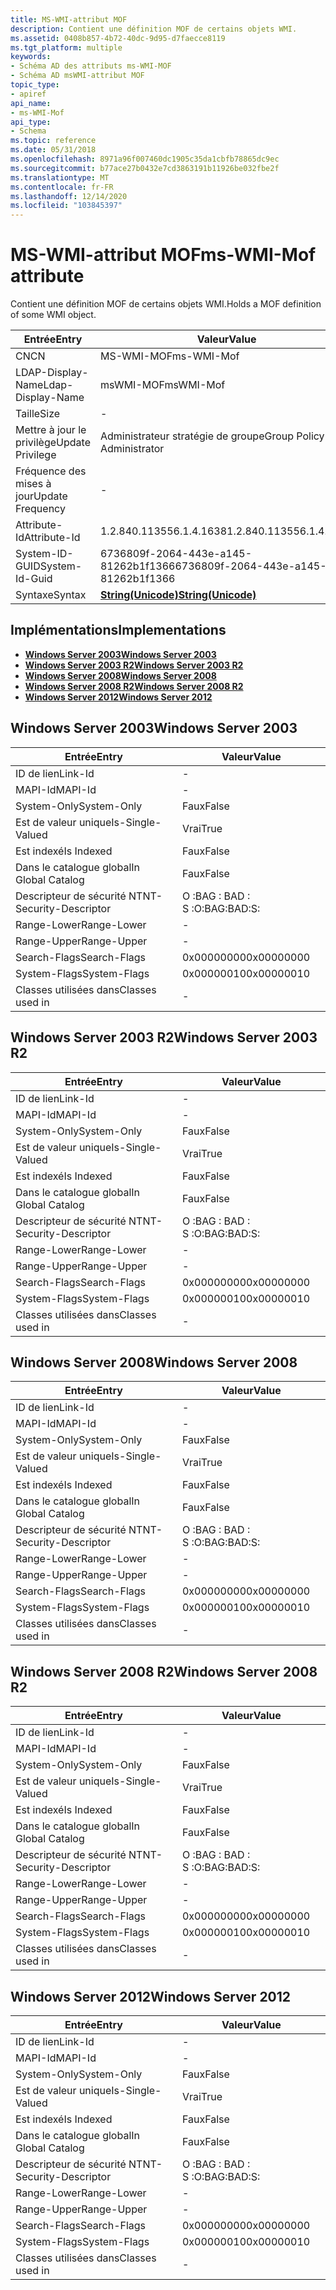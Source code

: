 ```yaml
---
title: MS-WMI-attribut MOF
description: Contient une définition MOF de certains objets WMI.
ms.assetid: 0408b857-4b72-40dc-9d95-d7faecce8119
ms.tgt_platform: multiple
keywords:
- Schéma AD des attributs ms-WMI-MOF
- Schéma AD msWMI-attribut MOF
topic_type:
- apiref
api_name:
- ms-WMI-Mof
api_type:
- Schema
ms.topic: reference
ms.date: 05/31/2018
ms.openlocfilehash: 8971a96f007460dc1905c35da1cbfb78865dc9ec
ms.sourcegitcommit: b77ace27b0432e7cd3863191b11926be032fbe2f
ms.translationtype: MT
ms.contentlocale: fr-FR
ms.lasthandoff: 12/14/2020
ms.locfileid: "103845397"
---
```

# <a name="ms-wmi-mof-attribute"></a><span data-ttu-id="a4064-105">MS-WMI-attribut MOF</span><span class="sxs-lookup"><span data-stu-id="a4064-105">ms-WMI-Mof attribute</span></span>

<span data-ttu-id="a4064-106">Contient une définition MOF de certains objets WMI.</span><span class="sxs-lookup"><span data-stu-id="a4064-106">Holds a MOF definition of some WMI object.</span></span>



| <span data-ttu-id="a4064-107">Entrée</span><span class="sxs-lookup"><span data-stu-id="a4064-107">Entry</span></span> | <span data-ttu-id="a4064-108">Valeur</span><span class="sxs-lookup"><span data-stu-id="a4064-108">Value</span></span> |
|-------------------|---------------------------------------------|
| <span data-ttu-id="a4064-109">CN</span><span class="sxs-lookup"><span data-stu-id="a4064-109">CN</span></span>                | <span data-ttu-id="a4064-110">MS-WMI-MOF</span><span class="sxs-lookup"><span data-stu-id="a4064-110">ms-WMI-Mof</span></span>                                  |
| <span data-ttu-id="a4064-111">LDAP-Display-Name</span><span class="sxs-lookup"><span data-stu-id="a4064-111">Ldap-Display-Name</span></span> | <span data-ttu-id="a4064-112">msWMI-MOF</span><span class="sxs-lookup"><span data-stu-id="a4064-112">msWMI-Mof</span></span>                                   |
| <span data-ttu-id="a4064-113">Taille</span><span class="sxs-lookup"><span data-stu-id="a4064-113">Size</span></span>              | \-                                          |
| <span data-ttu-id="a4064-114">Mettre à jour le privilège</span><span class="sxs-lookup"><span data-stu-id="a4064-114">Update Privilege</span></span>  | <span data-ttu-id="a4064-115">Administrateur stratégie de groupe</span><span class="sxs-lookup"><span data-stu-id="a4064-115">Group Policy Administrator</span></span>                  |
| <span data-ttu-id="a4064-116">Fréquence des mises à jour</span><span class="sxs-lookup"><span data-stu-id="a4064-116">Update Frequency</span></span>  | \-                                          |
| <span data-ttu-id="a4064-117">Attribute-Id</span><span class="sxs-lookup"><span data-stu-id="a4064-117">Attribute-Id</span></span>      | <span data-ttu-id="a4064-118">1.2.840.113556.1.4.1638</span><span class="sxs-lookup"><span data-stu-id="a4064-118">1.2.840.113556.1.4.1638</span></span>                     |
| <span data-ttu-id="a4064-119">System-ID-GUID</span><span class="sxs-lookup"><span data-stu-id="a4064-119">System-Id-Guid</span></span>    | <span data-ttu-id="a4064-120">6736809f-2064-443e-a145-81262b1f1366</span><span class="sxs-lookup"><span data-stu-id="a4064-120">6736809f-2064-443e-a145-81262b1f1366</span></span>        |
| <span data-ttu-id="a4064-121">Syntaxe</span><span class="sxs-lookup"><span data-stu-id="a4064-121">Syntax</span></span>            | [<span data-ttu-id="a4064-122">**String(Unicode)**</span><span class="sxs-lookup"><span data-stu-id="a4064-122">**String(Unicode)**</span></span>](s-string-unicode.md) |



## <a name="implementations"></a><span data-ttu-id="a4064-123">Implémentations</span><span class="sxs-lookup"><span data-stu-id="a4064-123">Implementations</span></span>

-   [<span data-ttu-id="a4064-124">**Windows Server 2003**</span><span class="sxs-lookup"><span data-stu-id="a4064-124">**Windows Server 2003**</span></span>](#windows-server-2003)
-   [<span data-ttu-id="a4064-125">**Windows Server 2003 R2**</span><span class="sxs-lookup"><span data-stu-id="a4064-125">**Windows Server 2003 R2**</span></span>](#windows-server-2003-r2)
-   [<span data-ttu-id="a4064-126">**Windows Server 2008**</span><span class="sxs-lookup"><span data-stu-id="a4064-126">**Windows Server 2008**</span></span>](#windows-server-2008)
-   [<span data-ttu-id="a4064-127">**Windows Server 2008 R2**</span><span class="sxs-lookup"><span data-stu-id="a4064-127">**Windows Server 2008 R2**</span></span>](#windows-server-2008-r2)
-   [<span data-ttu-id="a4064-128">**Windows Server 2012**</span><span class="sxs-lookup"><span data-stu-id="a4064-128">**Windows Server 2012**</span></span>](#windows-server-2012)

## <a name="windows-server-2003"></a><span data-ttu-id="a4064-129">Windows Server 2003</span><span class="sxs-lookup"><span data-stu-id="a4064-129">Windows Server 2003</span></span>



| <span data-ttu-id="a4064-130">Entrée</span><span class="sxs-lookup"><span data-stu-id="a4064-130">Entry</span></span> | <span data-ttu-id="a4064-131">Valeur</span><span class="sxs-lookup"><span data-stu-id="a4064-131">Value</span></span> |
|------------------------|--------------|
| <span data-ttu-id="a4064-132">ID de lien</span><span class="sxs-lookup"><span data-stu-id="a4064-132">Link-Id</span></span>                | \-           |
| <span data-ttu-id="a4064-133">MAPI-Id</span><span class="sxs-lookup"><span data-stu-id="a4064-133">MAPI-Id</span></span>                | \-           |
| <span data-ttu-id="a4064-134">System-Only</span><span class="sxs-lookup"><span data-stu-id="a4064-134">System-Only</span></span>            | <span data-ttu-id="a4064-135">Faux</span><span class="sxs-lookup"><span data-stu-id="a4064-135">False</span></span>        |
| <span data-ttu-id="a4064-136">Est de valeur unique</span><span class="sxs-lookup"><span data-stu-id="a4064-136">Is-Single-Valued</span></span>       | <span data-ttu-id="a4064-137">Vrai</span><span class="sxs-lookup"><span data-stu-id="a4064-137">True</span></span>         |
| <span data-ttu-id="a4064-138">Est indexé</span><span class="sxs-lookup"><span data-stu-id="a4064-138">Is Indexed</span></span>             | <span data-ttu-id="a4064-139">Faux</span><span class="sxs-lookup"><span data-stu-id="a4064-139">False</span></span>        |
| <span data-ttu-id="a4064-140">Dans le catalogue global</span><span class="sxs-lookup"><span data-stu-id="a4064-140">In Global Catalog</span></span>      | <span data-ttu-id="a4064-141">Faux</span><span class="sxs-lookup"><span data-stu-id="a4064-141">False</span></span>        |
| <span data-ttu-id="a4064-142">Descripteur de sécurité NT</span><span class="sxs-lookup"><span data-stu-id="a4064-142">NT-Security-Descriptor</span></span> | <span data-ttu-id="a4064-143">O :BAG : BAD : S :</span><span class="sxs-lookup"><span data-stu-id="a4064-143">O:BAG:BAD:S:</span></span> |
| <span data-ttu-id="a4064-144">Range-Lower</span><span class="sxs-lookup"><span data-stu-id="a4064-144">Range-Lower</span></span>            | \-           |
| <span data-ttu-id="a4064-145">Range-Upper</span><span class="sxs-lookup"><span data-stu-id="a4064-145">Range-Upper</span></span>            | \-           |
| <span data-ttu-id="a4064-146">Search-Flags</span><span class="sxs-lookup"><span data-stu-id="a4064-146">Search-Flags</span></span>           | <span data-ttu-id="a4064-147">0x00000000</span><span class="sxs-lookup"><span data-stu-id="a4064-147">0x00000000</span></span>   |
| <span data-ttu-id="a4064-148">System-Flags</span><span class="sxs-lookup"><span data-stu-id="a4064-148">System-Flags</span></span>           | <span data-ttu-id="a4064-149">0x00000010</span><span class="sxs-lookup"><span data-stu-id="a4064-149">0x00000010</span></span>   |
| <span data-ttu-id="a4064-150">Classes utilisées dans</span><span class="sxs-lookup"><span data-stu-id="a4064-150">Classes used in</span></span>        | \-           |



## <a name="windows-server-2003-r2"></a><span data-ttu-id="a4064-151">Windows Server 2003 R2</span><span class="sxs-lookup"><span data-stu-id="a4064-151">Windows Server 2003 R2</span></span>



| <span data-ttu-id="a4064-152">Entrée</span><span class="sxs-lookup"><span data-stu-id="a4064-152">Entry</span></span> | <span data-ttu-id="a4064-153">Valeur</span><span class="sxs-lookup"><span data-stu-id="a4064-153">Value</span></span> |
|------------------------|--------------|
| <span data-ttu-id="a4064-154">ID de lien</span><span class="sxs-lookup"><span data-stu-id="a4064-154">Link-Id</span></span>                | \-           |
| <span data-ttu-id="a4064-155">MAPI-Id</span><span class="sxs-lookup"><span data-stu-id="a4064-155">MAPI-Id</span></span>                | \-           |
| <span data-ttu-id="a4064-156">System-Only</span><span class="sxs-lookup"><span data-stu-id="a4064-156">System-Only</span></span>            | <span data-ttu-id="a4064-157">Faux</span><span class="sxs-lookup"><span data-stu-id="a4064-157">False</span></span>        |
| <span data-ttu-id="a4064-158">Est de valeur unique</span><span class="sxs-lookup"><span data-stu-id="a4064-158">Is-Single-Valued</span></span>       | <span data-ttu-id="a4064-159">Vrai</span><span class="sxs-lookup"><span data-stu-id="a4064-159">True</span></span>         |
| <span data-ttu-id="a4064-160">Est indexé</span><span class="sxs-lookup"><span data-stu-id="a4064-160">Is Indexed</span></span>             | <span data-ttu-id="a4064-161">Faux</span><span class="sxs-lookup"><span data-stu-id="a4064-161">False</span></span>        |
| <span data-ttu-id="a4064-162">Dans le catalogue global</span><span class="sxs-lookup"><span data-stu-id="a4064-162">In Global Catalog</span></span>      | <span data-ttu-id="a4064-163">Faux</span><span class="sxs-lookup"><span data-stu-id="a4064-163">False</span></span>        |
| <span data-ttu-id="a4064-164">Descripteur de sécurité NT</span><span class="sxs-lookup"><span data-stu-id="a4064-164">NT-Security-Descriptor</span></span> | <span data-ttu-id="a4064-165">O :BAG : BAD : S :</span><span class="sxs-lookup"><span data-stu-id="a4064-165">O:BAG:BAD:S:</span></span> |
| <span data-ttu-id="a4064-166">Range-Lower</span><span class="sxs-lookup"><span data-stu-id="a4064-166">Range-Lower</span></span>            | \-           |
| <span data-ttu-id="a4064-167">Range-Upper</span><span class="sxs-lookup"><span data-stu-id="a4064-167">Range-Upper</span></span>            | \-           |
| <span data-ttu-id="a4064-168">Search-Flags</span><span class="sxs-lookup"><span data-stu-id="a4064-168">Search-Flags</span></span>           | <span data-ttu-id="a4064-169">0x00000000</span><span class="sxs-lookup"><span data-stu-id="a4064-169">0x00000000</span></span>   |
| <span data-ttu-id="a4064-170">System-Flags</span><span class="sxs-lookup"><span data-stu-id="a4064-170">System-Flags</span></span>           | <span data-ttu-id="a4064-171">0x00000010</span><span class="sxs-lookup"><span data-stu-id="a4064-171">0x00000010</span></span>   |
| <span data-ttu-id="a4064-172">Classes utilisées dans</span><span class="sxs-lookup"><span data-stu-id="a4064-172">Classes used in</span></span>        | \-           |



## <a name="windows-server-2008"></a><span data-ttu-id="a4064-173">Windows Server 2008</span><span class="sxs-lookup"><span data-stu-id="a4064-173">Windows Server 2008</span></span>



| <span data-ttu-id="a4064-174">Entrée</span><span class="sxs-lookup"><span data-stu-id="a4064-174">Entry</span></span> | <span data-ttu-id="a4064-175">Valeur</span><span class="sxs-lookup"><span data-stu-id="a4064-175">Value</span></span> |
|------------------------|--------------|
| <span data-ttu-id="a4064-176">ID de lien</span><span class="sxs-lookup"><span data-stu-id="a4064-176">Link-Id</span></span>                | \-           |
| <span data-ttu-id="a4064-177">MAPI-Id</span><span class="sxs-lookup"><span data-stu-id="a4064-177">MAPI-Id</span></span>                | \-           |
| <span data-ttu-id="a4064-178">System-Only</span><span class="sxs-lookup"><span data-stu-id="a4064-178">System-Only</span></span>            | <span data-ttu-id="a4064-179">Faux</span><span class="sxs-lookup"><span data-stu-id="a4064-179">False</span></span>        |
| <span data-ttu-id="a4064-180">Est de valeur unique</span><span class="sxs-lookup"><span data-stu-id="a4064-180">Is-Single-Valued</span></span>       | <span data-ttu-id="a4064-181">Vrai</span><span class="sxs-lookup"><span data-stu-id="a4064-181">True</span></span>         |
| <span data-ttu-id="a4064-182">Est indexé</span><span class="sxs-lookup"><span data-stu-id="a4064-182">Is Indexed</span></span>             | <span data-ttu-id="a4064-183">Faux</span><span class="sxs-lookup"><span data-stu-id="a4064-183">False</span></span>        |
| <span data-ttu-id="a4064-184">Dans le catalogue global</span><span class="sxs-lookup"><span data-stu-id="a4064-184">In Global Catalog</span></span>      | <span data-ttu-id="a4064-185">Faux</span><span class="sxs-lookup"><span data-stu-id="a4064-185">False</span></span>        |
| <span data-ttu-id="a4064-186">Descripteur de sécurité NT</span><span class="sxs-lookup"><span data-stu-id="a4064-186">NT-Security-Descriptor</span></span> | <span data-ttu-id="a4064-187">O :BAG : BAD : S :</span><span class="sxs-lookup"><span data-stu-id="a4064-187">O:BAG:BAD:S:</span></span> |
| <span data-ttu-id="a4064-188">Range-Lower</span><span class="sxs-lookup"><span data-stu-id="a4064-188">Range-Lower</span></span>            | \-           |
| <span data-ttu-id="a4064-189">Range-Upper</span><span class="sxs-lookup"><span data-stu-id="a4064-189">Range-Upper</span></span>            | \-           |
| <span data-ttu-id="a4064-190">Search-Flags</span><span class="sxs-lookup"><span data-stu-id="a4064-190">Search-Flags</span></span>           | <span data-ttu-id="a4064-191">0x00000000</span><span class="sxs-lookup"><span data-stu-id="a4064-191">0x00000000</span></span>   |
| <span data-ttu-id="a4064-192">System-Flags</span><span class="sxs-lookup"><span data-stu-id="a4064-192">System-Flags</span></span>           | <span data-ttu-id="a4064-193">0x00000010</span><span class="sxs-lookup"><span data-stu-id="a4064-193">0x00000010</span></span>   |
| <span data-ttu-id="a4064-194">Classes utilisées dans</span><span class="sxs-lookup"><span data-stu-id="a4064-194">Classes used in</span></span>        | \-           |



## <a name="windows-server-2008-r2"></a><span data-ttu-id="a4064-195">Windows Server 2008 R2</span><span class="sxs-lookup"><span data-stu-id="a4064-195">Windows Server 2008 R2</span></span>



| <span data-ttu-id="a4064-196">Entrée</span><span class="sxs-lookup"><span data-stu-id="a4064-196">Entry</span></span> | <span data-ttu-id="a4064-197">Valeur</span><span class="sxs-lookup"><span data-stu-id="a4064-197">Value</span></span> |
|------------------------|--------------|
| <span data-ttu-id="a4064-198">ID de lien</span><span class="sxs-lookup"><span data-stu-id="a4064-198">Link-Id</span></span>                | \-           |
| <span data-ttu-id="a4064-199">MAPI-Id</span><span class="sxs-lookup"><span data-stu-id="a4064-199">MAPI-Id</span></span>                | \-           |
| <span data-ttu-id="a4064-200">System-Only</span><span class="sxs-lookup"><span data-stu-id="a4064-200">System-Only</span></span>            | <span data-ttu-id="a4064-201">Faux</span><span class="sxs-lookup"><span data-stu-id="a4064-201">False</span></span>        |
| <span data-ttu-id="a4064-202">Est de valeur unique</span><span class="sxs-lookup"><span data-stu-id="a4064-202">Is-Single-Valued</span></span>       | <span data-ttu-id="a4064-203">Vrai</span><span class="sxs-lookup"><span data-stu-id="a4064-203">True</span></span>         |
| <span data-ttu-id="a4064-204">Est indexé</span><span class="sxs-lookup"><span data-stu-id="a4064-204">Is Indexed</span></span>             | <span data-ttu-id="a4064-205">Faux</span><span class="sxs-lookup"><span data-stu-id="a4064-205">False</span></span>        |
| <span data-ttu-id="a4064-206">Dans le catalogue global</span><span class="sxs-lookup"><span data-stu-id="a4064-206">In Global Catalog</span></span>      | <span data-ttu-id="a4064-207">Faux</span><span class="sxs-lookup"><span data-stu-id="a4064-207">False</span></span>        |
| <span data-ttu-id="a4064-208">Descripteur de sécurité NT</span><span class="sxs-lookup"><span data-stu-id="a4064-208">NT-Security-Descriptor</span></span> | <span data-ttu-id="a4064-209">O :BAG : BAD : S :</span><span class="sxs-lookup"><span data-stu-id="a4064-209">O:BAG:BAD:S:</span></span> |
| <span data-ttu-id="a4064-210">Range-Lower</span><span class="sxs-lookup"><span data-stu-id="a4064-210">Range-Lower</span></span>            | \-           |
| <span data-ttu-id="a4064-211">Range-Upper</span><span class="sxs-lookup"><span data-stu-id="a4064-211">Range-Upper</span></span>            | \-           |
| <span data-ttu-id="a4064-212">Search-Flags</span><span class="sxs-lookup"><span data-stu-id="a4064-212">Search-Flags</span></span>           | <span data-ttu-id="a4064-213">0x00000000</span><span class="sxs-lookup"><span data-stu-id="a4064-213">0x00000000</span></span>   |
| <span data-ttu-id="a4064-214">System-Flags</span><span class="sxs-lookup"><span data-stu-id="a4064-214">System-Flags</span></span>           | <span data-ttu-id="a4064-215">0x00000010</span><span class="sxs-lookup"><span data-stu-id="a4064-215">0x00000010</span></span>   |
| <span data-ttu-id="a4064-216">Classes utilisées dans</span><span class="sxs-lookup"><span data-stu-id="a4064-216">Classes used in</span></span>        | \-           |



## <a name="windows-server-2012"></a><span data-ttu-id="a4064-217">Windows Server 2012</span><span class="sxs-lookup"><span data-stu-id="a4064-217">Windows Server 2012</span></span>



| <span data-ttu-id="a4064-218">Entrée</span><span class="sxs-lookup"><span data-stu-id="a4064-218">Entry</span></span> | <span data-ttu-id="a4064-219">Valeur</span><span class="sxs-lookup"><span data-stu-id="a4064-219">Value</span></span> |
|------------------------|--------------|
| <span data-ttu-id="a4064-220">ID de lien</span><span class="sxs-lookup"><span data-stu-id="a4064-220">Link-Id</span></span>                | \-           |
| <span data-ttu-id="a4064-221">MAPI-Id</span><span class="sxs-lookup"><span data-stu-id="a4064-221">MAPI-Id</span></span>                | \-           |
| <span data-ttu-id="a4064-222">System-Only</span><span class="sxs-lookup"><span data-stu-id="a4064-222">System-Only</span></span>            | <span data-ttu-id="a4064-223">Faux</span><span class="sxs-lookup"><span data-stu-id="a4064-223">False</span></span>        |
| <span data-ttu-id="a4064-224">Est de valeur unique</span><span class="sxs-lookup"><span data-stu-id="a4064-224">Is-Single-Valued</span></span>       | <span data-ttu-id="a4064-225">Vrai</span><span class="sxs-lookup"><span data-stu-id="a4064-225">True</span></span>         |
| <span data-ttu-id="a4064-226">Est indexé</span><span class="sxs-lookup"><span data-stu-id="a4064-226">Is Indexed</span></span>             | <span data-ttu-id="a4064-227">Faux</span><span class="sxs-lookup"><span data-stu-id="a4064-227">False</span></span>        |
| <span data-ttu-id="a4064-228">Dans le catalogue global</span><span class="sxs-lookup"><span data-stu-id="a4064-228">In Global Catalog</span></span>      | <span data-ttu-id="a4064-229">Faux</span><span class="sxs-lookup"><span data-stu-id="a4064-229">False</span></span>        |
| <span data-ttu-id="a4064-230">Descripteur de sécurité NT</span><span class="sxs-lookup"><span data-stu-id="a4064-230">NT-Security-Descriptor</span></span> | <span data-ttu-id="a4064-231">O :BAG : BAD : S :</span><span class="sxs-lookup"><span data-stu-id="a4064-231">O:BAG:BAD:S:</span></span> |
| <span data-ttu-id="a4064-232">Range-Lower</span><span class="sxs-lookup"><span data-stu-id="a4064-232">Range-Lower</span></span>            | \-           |
| <span data-ttu-id="a4064-233">Range-Upper</span><span class="sxs-lookup"><span data-stu-id="a4064-233">Range-Upper</span></span>            | \-           |
| <span data-ttu-id="a4064-234">Search-Flags</span><span class="sxs-lookup"><span data-stu-id="a4064-234">Search-Flags</span></span>           | <span data-ttu-id="a4064-235">0x00000000</span><span class="sxs-lookup"><span data-stu-id="a4064-235">0x00000000</span></span>   |
| <span data-ttu-id="a4064-236">System-Flags</span><span class="sxs-lookup"><span data-stu-id="a4064-236">System-Flags</span></span>           | <span data-ttu-id="a4064-237">0x00000010</span><span class="sxs-lookup"><span data-stu-id="a4064-237">0x00000010</span></span>   |
| <span data-ttu-id="a4064-238">Classes utilisées dans</span><span class="sxs-lookup"><span data-stu-id="a4064-238">Classes used in</span></span>        | \-           |



 

 




